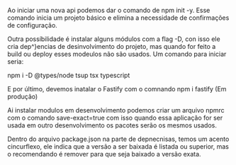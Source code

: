 Ao iniciar uma nova api podemos dar o comando de npm init -y. Esse comando inicia um projeto básico e elimina a necessidade de confirmações de configuração.

Outra possíbilidade é instalar alguns módulos com a flag -D, con isso ele cria dep^}encias de desinvolvimento do projeto,
mas quando for feito a build ou deploy esses modeulos não são usados. Um comando para iniciar seria:

npm i -D @types/node tsup tsx typescript

E por último, devemos inatalar o Fastify com o comnando npm i fastify (Em produção)

Ai instalar modulos em desenvolvimento podemos criar um arquivo npmrc com o comando save-exact=true com isso quando essa aplicação for ser usada em outro desenvolvimento
os pacotes serão os mesmos usados.

Dentro do arquivo package.json na parte de depnecnisas, temos um acento cincurflexo, ele indica que a versão a ser baixada é listada ou superior, mas o recomendando é remover para que seja baixado a versão exata.